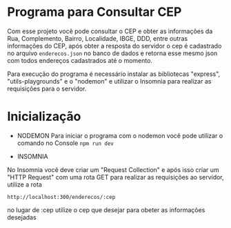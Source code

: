 
# Programa para Consultar CEP

Com esse projeto você pode consultar o CEP e obter as informações da Rua, Complemento, Bairro, Localidade, IBGE, DDD, entre outras informações do CEP, após obter a resposta do servidor o cep é cadastrado no arquivo ```enderecos.json``` no banco de dados e retorna esse mesmo json com todos endereços cadastrados até o momento.

Para execução do programa é necessário instalar as bibliotecas "express", "utils-playgrounds" e o "nodemon" e utilizar o Insomnia para realizar as requisições para o servidor.

# Inicialização

- NODEMON
Para iniciar o programa com o nodemon você pode utilizar o comando no Console ```npm run dev```

- INSOMNIA

No Insomnia você deve criar um "Request Collection" e após isso criar um "HTTP Request" com uma rota GET para realizar as requisições ao servidor, utilize a rota 
```HTTP
http://localhost:300/enderecos/:cep
```
no lugar de :cep utilize o cep que desejar para obeter as informações desejadas
